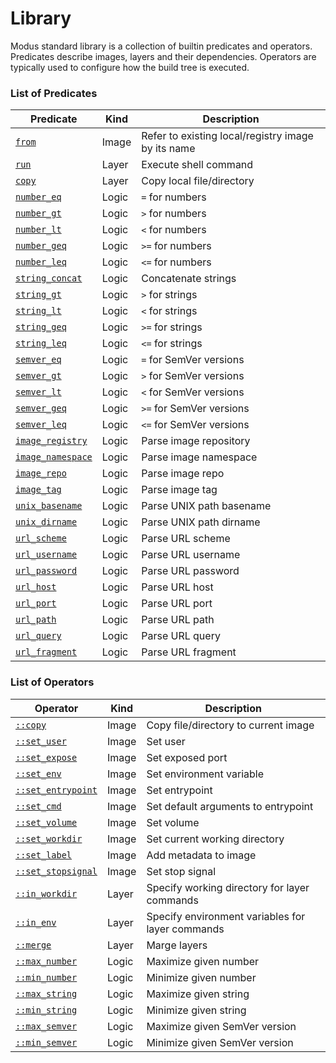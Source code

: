 # Library

Modus standard library is a collection of builtin predicates and operators. Predicates describe images, layers and their dependencies. Operators are typically used to configure how the build tree is executed.

### List of Predicates

| Predicate | Kind | Description |
| - | - | - |
| [`from`](./predicates/image.md#from) | Image | Refer to existing local/registry image by its name |
| [`run`](./predicates/layer.md#run) | Layer | Execute shell command |
| [`copy`](./predicates/layer.md#copy) | Layer | Copy local file/directory |
| [`number_eq`](./predicates/logic/number.md#number_eq) | Logic | `=` for numbers |
| [`number_gt`](./predicates/logic/number.md#number_gt) | Logic | `>` for numbers |
| [`number_lt`](./predicates/logic/number.md#number_lt) | Logic | `<` for numbers |
| [`number_geq`](./predicates/logic/number.md#number_geq) | Logic | `>=` for numbers |
| [`number_leq`](./predicates/logic/number.md#number_leq) | Logic | `<=` for numbers |
| [`string_concat`](./predicates/logic/string.md#string_concat) | Logic | Concatenate strings |
| [`string_gt`](./predicates/logic/string.md#string_gt) | Logic | `>` for strings |
| [`string_lt`](./predicates/logic/string.md#string_lt) | Logic | `<` for strings |
| [`string_geq`](./predicates/logic/string.md#string_geq) | Logic | `>=` for strings |
| [`string_leq`](./predicates/logic/string.md#string_leq) | Logic | `<=` for strings |
| [`semver_eq`](./predicates/logic/semver.md#semver_eq) | Logic | `=` for SemVer versions |
| [`semver_gt`](./predicates/logic/semver.md#semver_gt) | Logic | `>` for SemVer versions |
| [`semver_lt`](./predicates/logic/semver.md#semver_lt) | Logic | `<` for SemVer versions |
| [`semver_geq`](./predicates/logic/semver.md#semver_geq) | Logic | `>=` for SemVer versions |
| [`semver_leq`](./predicates/logic/semver.md#semver_leq) | Logic | `<=` for SemVer versions |
| [`image_registry`]((./predicates/logic/registry.md#image_registry)) | Logic | Parse image repository |
| [`image_namespace`]((./predicates/logic/registry.md#image_namespace)) | Logic | Parse image namespace |
| [`image_repo`]((./predicates/logic/registry.md#image_repo)) | Logic | Parse image repo |
| [`image_tag`]((./predicates/logic/registry.md#image_tag)) | Logic | Parse image tag |
| [`unix_basename`]((./predicates/logic/unix.md#unix_basename)) | Logic | Parse UNIX path basename |
| [`unix_dirname`]((./predicates/logic/unix.md#unix_dirname)) | Logic | Parse UNIX path dirname |
| [`url_scheme`]((./predicates/logic/url.md#url_scheme)) | Logic | Parse URL scheme |
| [`url_username`]((./predicates/logic/url.md#url_username)) | Logic | Parse URL username |
| [`url_password`]((./predicates/logic/url.md#url_password)) | Logic | Parse URL password |
| [`url_host`]((./predicates/logic/url.md#url_host)) | Logic | Parse URL host |
| [`url_port`]((./predicates/logic/url.md#url_port)) | Logic | Parse URL port |
| [`url_path`]((./predicates/logic/url.md#url_path)) | Logic | Parse URL path |
| [`url_query`]((./predicates/logic/url.md#url_query)) | Logic | Parse URL query |
| [`url_fragment`]((./predicates/logic/url.md#url_fragment)) | Logic | Parse URL fragment |


### List of Operators

| Operator | Kind | Description |
| - | - | - |
| [`::copy`](./operators/image.md#copy) | Image | Copy file/directory to current image |
| [`::set_user`](./operators/image.md#set_user) | Image | Set user |
| [`::set_expose`](./operators/image.md#set_expose) | Image | Set exposed port |
| [`::set_env`](./operators/image.md#set_env) | Image | Set environment variable |
| [`::set_entrypoint`](./operators/image.md#set_entrypoint) | Image | Set entrypoint |
| [`::set_cmd`](./operators/image.md#set_cmd) | Image | Set default arguments to entrypoint |
| [`::set_volume`](./operators/image.md#set_volume) | Image | Set volume |
| [`::set_workdir`](./operators/image.md#set_workdir) | Image | Set current working directory |
| [`::set_label`](./operators/image.md#set_label) | Image | Add metadata to image |
| [`::set_stopsignal`](./operators/image.md#set_stopsignal) | Image | Set stop signal |
| [`::in_workdir`](./operators/image.md#in_workdir) | Layer | Specify working directory for layer commands |
| [`::in_env`](./operators/image.md#in_env) | Layer | Specify environment variables for layer commands |
| [`::merge`](./operators/image.md#arg) | Layer | Marge layers |
| [`::max_number`](./operators/image.md#max_number) | Logic | Maximize given number |
| [`::min_number`](./operators/image.md#min_number) | Logic | Minimize given number |
| [`::max_string`](./operators/image.md#max_string) | Logic | Maximize given string |
| [`::min_string`](./operators/image.md#min_string) | Logic | Minimize given string |
| [`::max_semver`](./operators/image.md#max_string) | Logic | Maximize given SemVer version |
| [`::min_semver`](./operators/image.md#min_string) | Logic | Minimize given SemVer version |



